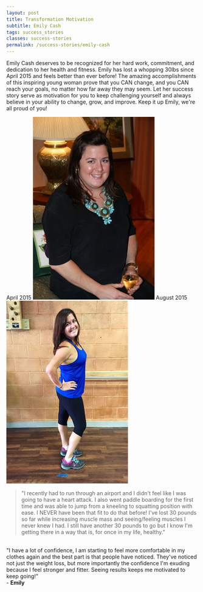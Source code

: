 ```yaml
---
layout: post
title: Transformation Motivation
subtitle: Emily Cash
tags: success_stories
classes: success-stories
permalink: /success-stories/emily-cash
---
```


Emily Cash deserves to be recognized for her hard work, commitment, and dedication to her health and fitness. 
Emily has lost a whopping 30lbs since April 2015 and feels better than ever before! The amazing accomplishments 
of this inspiring young woman prove that you CAN change, and you CAN reach your goals, no matter how far away 
they may seem. Let her success story serve as motivation for you to keep challenging yourself and always believe 
in your ability to change, grow, and improve. Keep it up Emily, we're all proud of you!

<div class="photos-container">
  <span class="before-photo photo-container">
    <span class="photo-title">April 2015</span>
    <img class="photo" src="/assets/images/success-stories/emily_cash_before.jpg"/>
  </span>
  <span class="after-photo photo-container">
    <span class="photo-title">August 2015</span>
    <img class="photo" src="/assets/images/success-stories/emily_cash_after.jpg"/>
  </span>
</div>

> "I recently had to run through an airport and I didn't feel like I was going to have a heart attack. I also went 
paddle boarding for the first time and was able to jump from a kneeling to squatting position with ease. I NEVER 
have been that fit to do that before! I've lost 30 pounds so far while increasing muscle mass and seeing/feeling 
muscles I never knew I had. I still have another 30 pounds to go but I know I'm getting there in a way that is, 
for once in my life, healthy."  
<br/>
"I have a lot of confidence, I am starting to feel more comfortable in my clothes 
again and the best part is that people have noticed. They've noticed not just the weight loss, but more importantly 
the confidence I'm exuding because I feel stronger and fitter. Seeing results keeps me motivated to keep going!"  
<br/>
- <strong>Emily</strong>
